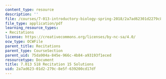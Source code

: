 ```yaml
---
content_type: resource
description: ''
file: /courses/7-013-introductory-biology-spring-2018/2a7ad62301d2279c8e5f639200cd17df_MIT7_013s18R15S.pdf
file_type: application/pdf
learning_resource_types:
- Recitations
license: https://creativecommons.org/licenses/by-nc-sa/4.0/
ocw_type: OCWFile
parent_title: Recitations
parent_type: CourseSection
parent_uid: 75da904a-845e-966c-4b84-a93193f1eced
resourcetype: Document
title: 7.013 S18 Recitation 15 Solutions
uid: 2a7ad623-01d2-279c-8e5f-639200cd17df
---
```


